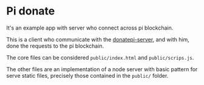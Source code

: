 Pi donate 
=================
It's an example app with server who connect across pi blockchain.

This is a client who communicate with the [donatepi-server](https://github.com/vidaniello/donatepi-server), and with him, done the requests to the pi blockchain.

The core files can be considered `public/index.html` and `public/scrips.js`.

The other files are an implementation of a node server with basic pattern for serve static files, precisely those contained in the `public/` folder.
